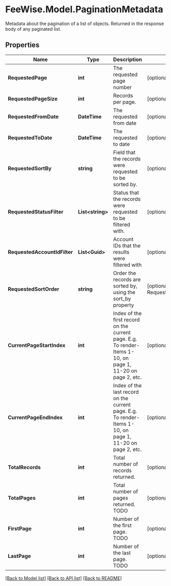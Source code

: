 # FeeWise.Model.PaginationMetadata
Metadata about the pagination of a list of objects. Returned in the response body of any paginated list. 

## Properties

Name | Type | Description | Notes
------------ | ------------- | ------------- | -------------
**RequestedPage** | **int** | The requested page number | [optional] 
**RequestedPageSize** | **int** | Records per page. | [optional] 
**RequestedFromDate** | **DateTime** | The requested from date | [optional] 
**RequestedToDate** | **DateTime** | The requested to date | [optional] 
**RequestedSortBy** | **string** | Field that the records were requested to be sorted by. | [optional] 
**RequestedStatusFilter** | **List&lt;string&gt;** | Status that the records were requested to be filtered with. | [optional] 
**RequestedAccountIdFilter** | **List&lt;Guid&gt;** | Account IDs that the results were filtered with | [optional] 
**RequestedSortOrder** | **string** | Order the records are sorted by, using the sort_by property | [optional] [default to RequestedSortOrderEnum.Asc]
**CurrentPageStartIndex** | **int** | Index of the first record on the current page.  E.g. To render- Items 1-10, on page 1, 11-20 on page 2, etc.  | [optional] 
**CurrentPageEndIndex** | **int** | Index of the last record on the current page.  E.g. To render- Items 1-10, on page 1, 11-20 on page 2, etc.  | [optional] 
**TotalRecords** | **int** | Total number of records returned. | [optional] 
**TotalPages** | **int** | Total number of pages returned. TODO | [optional] 
**FirstPage** | **int** | Number of the first page. TODO | [optional] 
**LastPage** | **int** | Number of the last page. TODO | [optional] 

[[Back to Model list]](../README.md#documentation-for-models) [[Back to API list]](../README.md#documentation-for-api-endpoints) [[Back to README]](../README.md)

